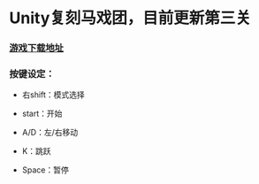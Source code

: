 # Unity复刻马戏团，目前更新第三关

### [游戏下载地址](https://pan.baidu.com/s/1OrRMS0P746GUIEmJLr7DSA?pwd=fkgz)

### 按键设定：

* 右shift：模式选择

* start：开始

* A/D：左/右移动

* K：跳跃

* Space：暂停
